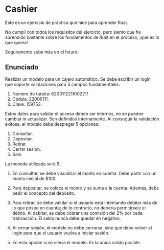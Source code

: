 # Cashier

Este es un ejercicio de práctica que hice para aprender Rust.

No cumplí con todos los requisitos del ejercicio, pero siento que he aprendido bastante sobre los fundamentos de Rust en el proceso, ¡que es lo que quería!

Seguramente suba más en el futuro.

## Enunciado

Realizar un modelo para un cajero automático. Se debe escribir un login que soporte validaciones para 3 campos fundamentales:

1.  Número de tarjeta: 6200112211002211.
2.  Cédula: 22000111.
3.  Clave: 159753.

Estos datos para validar el acceso deben ser internos, no se pueden cambiar ni actualizar. Son definidos internamente. Al conseguir la validación exitosa, el modelo debe desplegar 5 opciones:

1.  Consultar.
2.  Depositar.
3.  Retirar.
4.  Cerrar sesión.
5.  Salir.

La moneda utilizada será $.

1.  En consultar, se debe visualizar el monto en cuenta. Debe partir con un monto inicial de $100.

2.  Para depositar, se coloca el monto y se suma a la cuenta. Además, debe pedir el concepto del depósito.

3.  Para retirar, se debe validar si el usuario está intentando debitar más de lo que posee en cuenta; de lo contrario, no debería permitírsele el débito. Al debitar, se debe cobrar una comisión del 2% por cada transacción. El saldo nunca debe quedar en negativo.

4.  Al cerrar sesión, el modelo no debe cerrarse, sino que debe volver al login para que el usuario vuelva a iniciar sesión.

5.  En esta opción sí se cierra el modelo. Es la única salida posible.